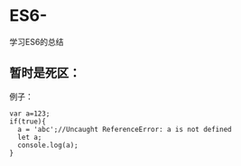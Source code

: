 # ES6-
学习ES6的总结
## 暂时是死区：
例子：
```
var a=123;
if(true){
  a = 'abc';//Uncaught ReferenceError: a is not defined
  let a;
  console.log(a);
}
```
